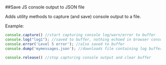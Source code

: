 ##Save JS console output to JSON file

Adds utility methods to capture (and save) console output to a file.

Example:
```JavaScript
console.capture() //start capturing console log/warn/error to buffer
console.log("log1"); //saved to buffer, nothing echoed in browser console
console.error('Level 5 error'); //also saved to buffer
console.dump('mymessages.json'); //downloads file containing log buffer since console.capture() call

console.release() //stop capturing console output and clear buffer
